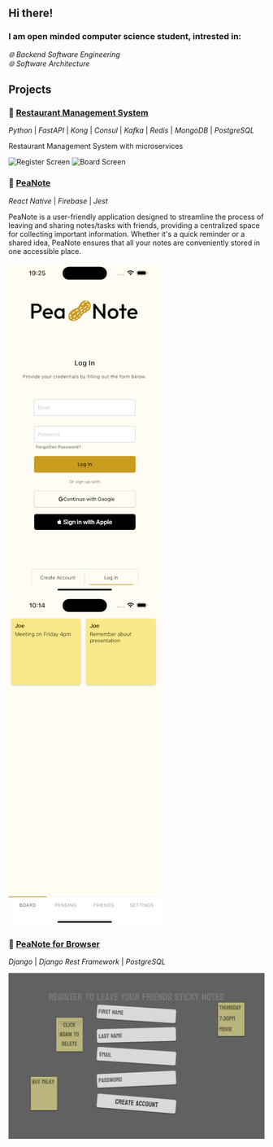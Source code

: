 ## Hi there!
### I am open minded computer science student, intrested in: 
*🌐 Backend Software Engineering*<br> 
*🌐 Software Architecture* <br> 

## Projects
### 📝 [Restaurant Management System](https://github.com/opielapatryk/restaurant-management-system)
*Python* | *FastAPI* | *Kong* | *Consul* | *Kafka* | *Redis* | *MongoDB* | *PostgreSQL*

Restaurant Management System with microservices

![Register Screen](https://github.com/opielapatryk/restaurant-management-system/context.png)
![Board Screen](https://github.com/opielapatryk/restaurant-management-system/container.png)

### 📝 [PeaNote](https://github.com/opielapatryk/StickifyFireBase)
*React Native* | *Firebase* | *Jest*

PeaNote is a user-friendly application designed to streamline the process of leaving and sharing notes/tasks with friends, providing a centralized space for collecting important information. Whether it's a quick reminder or a shared idea, PeaNote ensures that all your notes are conveniently stored in one accessible place.

![Register Screen](./1.png)
![Board Screen](./2.png)

### 📝 [PeaNote for Browser](https://github.com/opielapatryk/StickifyBackendDjango)
*Django* | *Django Rest Framework* | *PostgreSQL*

![Stickify Register Screen](./register.png)
